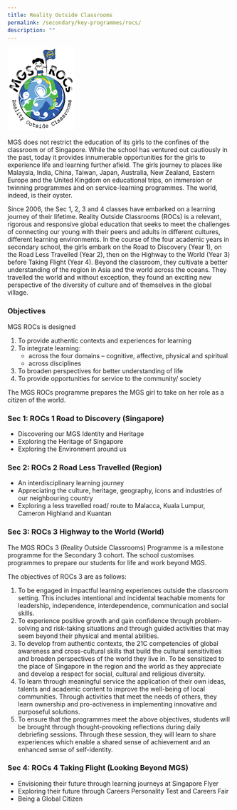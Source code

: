 ```yaml
---
title: Reality Outside Classrooms
permalink: /secondary/key-programmes/rocs/
description: ""
---
```




<img src="/images/Secondary/mgsrocs-generic-small.png" 
     style="width:30%">
		 
MGS does not restrict the education of its girls to the confines of the classroom or of Singapore. While the school has ventured out cautiously in the past, today it provides innumerable opportunities for the girls to experience life and learning further afield. The girls journey to places like Malaysia, India, China, Taiwan, Japan, Australia, New Zealand, Eastern Europe and the United Kingdom on educational trips, on immersion or twinning programmes and on service-learning programmes. The world, indeed, is their oyster.  

Since 2006, the Sec 1, 2, 3 and 4 classes have embarked on a learning journey of their lifetime. Reality Outside Classrooms (ROCs) is a relevant, rigorous and responsive global education that seeks to meet the challenges of connecting our young with their peers and adults in different cultures, different learning environments. In the course of the four academic years in secondary school, the girls embark on the Road to Discovery (Year 1), on the Road Less Travelled (Year 2), then on the Highway to the World (Year 3) before Taking Flight (Year 4). Beyond the classroom, they cultivate a better understanding of the region in Asia and the world across the oceans. They travelled the world and without exception, they found an exciting new perspective of the diversity of culture and of themselves in the global village.

### Objectives

MGS ROCs is designed

1.  To provide authentic contexts and experiences for learning
2.  To integrate learning:
      * across the four domains – cognitive, affective, physical and spiritual
      * across disciplines
3. To broaden perspectives for better understanding of life
4.  To provide opportunities for service to the community/ society

 
The MGS ROCs programme prepares the MGS girl to take on her role as a citizen of the world.

### Sec 1: ROCs 1 Road to Discovery (Singapore)

*   Discovering our MGS Identity and Heritage
*   Exploring the Heritage of Singapore
*   Exploring the Environment around us


### Sec 2: ROCs 2 Road Less Travelled (Region)

*   An interdisciplinary learning journey
*   Appreciating the culture, heritage, geography, icons and industries of our neighbouring country
*   Exploring a less travelled road/ route to Malacca, Kuala Lumpur, Cameron Highland and Kuantan


### Sec 3: ROCs 3 Highway to the World (World)

The MGS ROCs 3 (Reality Outside Classrooms) Programme is a milestone programme for the Secondary 3 cohort. The school customises programmes to prepare our students for life and work beyond MGS.  

The objectives of ROCs 3 are as follows:
1. To be engaged in impactful learning experiences outside the classroom setting. This includes intentional and incidental teachable moments for leadership, independence, interdependence, communication and social skills.
2. To experience positive growth and gain confidence through problem-solving and risk-taking situations and through guided activities that may seem beyond their physical and mental abilities.
3. To develop from authentic contexts, the 21C competencies of global awareness and cross-cultural skills that build the cultural sensitivities and broaden perspectives of the world they live in. To be sensitized to the place of Singapore in the region and the world as they appreciate and develop a respect for social, cultural and religious diversity.
4. To learn through meaningful service the application of their own ideas, talents and academic content to improve the well-being of local communities. Through activities that meet the needs of others, they learn ownership and pro-activeness in implementing innovative and purposeful solutions.   
5. To ensure that the programmes meet the above objectives, students will be brought through thought-provoking reflections during daily debriefing sessions. Through these session, they will learn to share experiences which enable a shared sense of achievement and an enhanced sense of self-identity.


### Sec 4: ROCs 4 Taking Flight (Looking Beyond MGS)

*   Envisioning their future through learning journeys at Singapore Flyer
*   Exploring their future through Careers Personality Test and Careers Fair
*   Being a Global Citizen